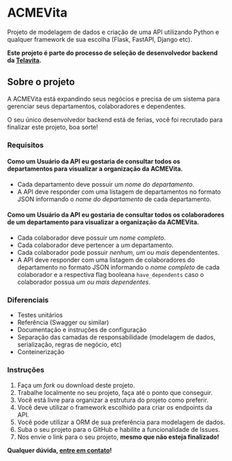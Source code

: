 # ACMEVita

Projeto de modelagem de dados e criação de uma API utilizando Python e qualquer framework de sua escolha (Flask, FastAPI, Django etc).

**Este projeto é parte do processo de seleção de desenvolvedor backend da [Telavita](https://telavita.com.br).**

## Sobre o projeto

A ACMEVita está expandindo seus negócios e precisa de um sistema para gerenciar seus departamentos, colaboradores e dependentes.

O seu único desenvolvedor backend está de ferias, você foi recrutado para finalizar este projeto, boa sorte!

### Requisitos

#### Como um Usuário da API eu gostaria de consultar todos os departamentos para visualizar a organização da ACMEVita.

- Cada departamento deve possuir um *nome do departamento*.
- A API deve responder com uma listagem de departamentos no formato JSON informando o *nome do departamento* de cada departamento.

#### Como um Usuário da API eu gostaria de consultar todos os colaboradores de um departamento para visualizar a organização da ACMEVita.

- Cada colaborador deve possuir um *nome completo*.
- Cada colaborador deve pertencer a *um* departamento.
- Cada colaborador pode possuir *nenhum, um ou mais* dependententes.
- A API deve responder com uma listagem de colaboradores do departamento no formato JSON informando o *nome completo* de cada colaborador e a respectiva flag booleana `have_dependents` caso o colaborador possua *um ou mais dependentes*.

### Diferenciais

- Testes unitários
- Referência (Swagger ou similar)
- Documentação e instruções de configuração
- Separação das camadas de responsabilidade (modelagem de dados, serialização, regras de negócio, etc)
- Conteinerização

### Instruções

1. Faça um _fork_ ou download deste projeto.
1. Trabalhe localmente no seu projeto, faça até o ponto que conseguir.
1. Você está livre para organizar a estrutura do projeto como preferir.
1. Você deve utilizar o framework escolhido para criar os endpoints da API.
1. Você pode utilizar a ORM de sua preferência para modelagem de dados.
1. Suba o seu projeto para o GitHub e habilite a funcionalidade de Issues.
1. Nos envie o link para o seu projeto, **mesmo que não esteja finalizado!**

**Qualquer dúvida, [entre em contato](mailto:jc@telavita.com.br)!**
